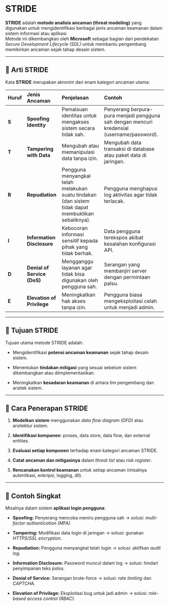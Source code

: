 # STRIDE

**STRIDE** adalah **metode analisis ancaman (threat modeling)** yang digunakan untuk mengidentifikasi berbagai jenis ancaman keamanan dalam sistem informasi atau aplikasi.  
Metode ini dikembangkan oleh **Microsoft** sebagai bagian dari pendekatan _Secure Development Lifecycle (SDL)_ untuk membantu pengembang memikirkan ancaman sejak tahap desain sistem.

---

## 🔹 Arti STRIDE

Kata **STRIDE** merupakan akronim dari enam kategori ancaman utama:

|Huruf|Jenis Ancaman|Penjelasan|Contoh|
|:--|:--|:--|:--|
|**S**|**Spoofing Identity**|Pemalsuan identitas untuk mengakses sistem secara tidak sah.|Penyerang berpura-pura menjadi pengguna sah dengan mencuri kredensial (username/password).|
|**T**|**Tampering with Data**|Mengubah atau memanipulasi data tanpa izin.|Mengubah data transaksi di database atau paket data di jaringan.|
|**R**|**Repudiation**|Pengguna menyangkal telah melakukan suatu tindakan (dan sistem tidak dapat membuktikan sebaliknya).|Pengguna menghapus log aktivitas agar tidak terlacak.|
|**I**|**Information Disclosure**|Kebocoran informasi sensitif kepada pihak yang tidak berhak.|Data pengguna terekspos akibat kesalahan konfigurasi API.|
|**D**|**Denial of Service (DoS)**|Mengganggu layanan agar tidak bisa digunakan oleh pengguna sah.|Serangan yang membanjiri server dengan permintaan palsu.|
|**E**|**Elevation of Privilege**|Meningkatkan hak akses tanpa izin.|Pengguna biasa mengeksploitasi celah untuk menjadi admin.|

---

## 🔹 Tujuan STRIDE

Tujuan utama metode STRIDE adalah:

- Mengidentifikasi **potensi ancaman keamanan** sejak tahap desain sistem.
    
- Menentukan **tindakan mitigasi** yang sesuai sebelum sistem dikembangkan atau diimplementasikan.
    
- Meningkatkan **kesadaran keamanan** di antara tim pengembang dan arsitek sistem.
    

---

## 🔹 Cara Penerapan STRIDE

1. **Modelkan sistem** menggunakan _data flow diagram (DFD)_ atau arsitektur sistem.
    
2. **Identifikasi komponen**: proses, data store, data flow, dan external entities.
    
3. **Evaluasi setiap komponen** terhadap enam kategori ancaman STRIDE.
    
4. **Catat ancaman dan mitigasinya** dalam _threat list_ atau _risk register_.
    
5. **Rencanakan kontrol keamanan** untuk setiap ancaman (misalnya autentikasi, enkripsi, logging, dll).
    

---

## 🔹 Contoh Singkat

Misalnya dalam sistem **aplikasi login pengguna**:

- **Spoofing:** Penyerang mencoba meniru pengguna sah → solusi: _multi-factor authentication (MFA)_.
    
- **Tampering:** Modifikasi data login di jaringan → solusi: gunakan _HTTPS/SSL encryption_.
    
- **Repudiation:** Pengguna menyangkal telah login → solusi: aktifkan _audit log_.
    
- **Information Disclosure:** Password muncul dalam log → solusi: hindari penyimpanan teks polos.
    
- **Denial of Service:** Serangan brute-force → solusi: _rate limiting_ dan _CAPTCHA_.
    
- **Elevation of Privilege:** Eksploitasi bug untuk jadi admin → solusi: _role-based access control (RBAC)_.
    
